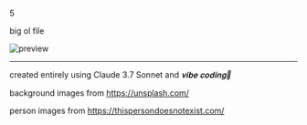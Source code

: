 5

big ol file


![preview](preview.gif)

---

created entirely using Claude 3.7 Sonnet and _𝐯𝐢𝐛𝐞 𝐜𝐨𝐝𝐢𝐧𝐠🌈_

background images from https://unsplash.com/

person images from https://thispersondoesnotexist.com/
